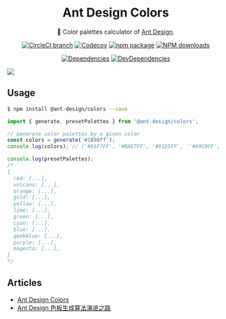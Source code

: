 <h1 align="center">Ant Design Colors</h1>

<div align="center">

:art: Color palettes calculator of [Ant Design](https://ant.design/docs/spec/colors).

[![CircleCI branch](https://img.shields.io/circleci/project/github/ant-design/ant-design-colors/master.svg?style=flat-square)](https://circleci.com/gh/ant-design/ant-design-colors)
[![Codecov](https://img.shields.io/codecov/c/github/ant-design/ant-design-colors/master.svg?style=flat-square)](https://codecov.io/gh/ant-design/ant-design-colors/branch/master)
[![npm package](https://img.shields.io/npm/v/@ant-design/colors.svg?style=flat-square)](https://www.npmjs.org/package/@ant-design/colors)
[![NPM downloads](http://img.shields.io/npm/dm/@ant-design/colors.svg?style=flat-square)](http://npmjs.com/@ant-design/colors)

[![Dependencies](https://img.shields.io/david/ant-design/ant-design-colors.svg?style=flat-square)](https://david-dm.org/ant-design/ant-design-colors)
[![DevDependencies](https://img.shields.io/david/dev/ant-design/ant-design-colors.svg?style=flat-square)](https://david-dm.org/ant-design/ant-design-colors?type=dev)
</div>

![](https://gw.alipayobjects.com/zos/rmsportal/cYDwIQtKOZRavAqKqfNq.png)

## Usage

```bash
$ npm install @ant-design/colors --save
```

```js
import { generate, presetPalettes } from '@ant-design/colors';

// Generate color palettes by a given color
const colors = generate('#1890ff');
console.log(colors); // ['#E6F7FF', '#BAE7FF', '#91D5FF', ''#69C0FF', '#40A9FF', '#1890FF', '#096DD9', '#0050B3', '#003A8C', '#002766']

console.log(presetPalettes);
/*
{
  red: [...],
  volcano: [...],
  orange: [...],
  gold: [...],
  yellow: [...],
  lime: [...],
  green: [...],
  cyan: [...],
  blue: [...],
  geekblue: [...],
  purple: [...],
  magenta: [...],
}
*/
```

## Articles

- [Ant Design Colors](https://ant.design/docs/spec/colors)
- [Ant Design 色板生成算法演进之路](https://zhuanlan.zhihu.com/p/32422584)
